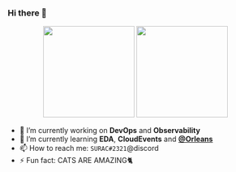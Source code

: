 ### Hi there 👋

<div align="center">
  <img height="180em" src="https://github-readme-stats.vercel.app/api?username=suraciii&show_icons=true&theme=radical&include_all_commits=true&count_private=true"/>
  <img height="180em" src="https://github-readme-stats.vercel.app/api/top-langs/?username=suraciii&layout=compact&langs_count=8&theme=radical"/>
</div>

- 🔭 I’m currently working on **DevOps** and **Observability**
- 🌱 I’m currently learning **EDA**, **CloudEvents** and **[@Orleans](https://github.com/dotnet/orleans)**
- 📫 How to reach me:  `SURAC#2321`@discord
- ⚡ Fun fact: CATS ARE AMAZING🐈
